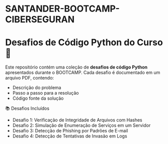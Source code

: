 # SANTANDER-BOOTCAMP-CIBERSEGURAN
# Desafios de Código Python do Curso 🚀

Este repositório contém uma coleção de **desafios de código Python** apresentados durante o BOOTCAMP. Cada desafio é documentado em um arquivo PDF, contendo:

- Descrição do problema
- Passo a passo para a resolução
- Código fonte da solução

📚 Desafios Incluídos

- Desafio 1: Verificação de Integridade de Arquivos com Hashes
- Desafio 2: Simulação de Enumeração de Serviços em um Servidor
- Desafio 3: Detecção de Phishing por Padrões de E-mail
- Desafio 4: Detecção de Tentativas de Invasão em Logs
